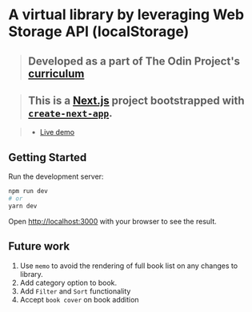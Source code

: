 # A virtual library by leveraging Web Storage API (localStorage)

> ## Developed as a part of The Odin Project's [curriculum](https://www.theodinproject.com/courses/javascript/lessons/library)

> ## This is a [Next.js](https://nextjs.org/) project bootstrapped with [`create-next-app`](https://github.com/vercel/next.js/tree/canary/packages/create-next-app).

> - [Live demo](https://maaahad-virtual-library.herokuapp.com)

## Getting Started

Run the development server:

```bash
npm run dev
# or
yarn dev
```

Open [http://localhost:3000](http://localhost:3000) with your browser to see the result.

## Future work

1. Use `memo` to avoid the rendering of full book list on any changes to library.
2. Add category option to book.
3. Add `Filter` and `Sort` functionality
4. Accept `book cover` on book addition
